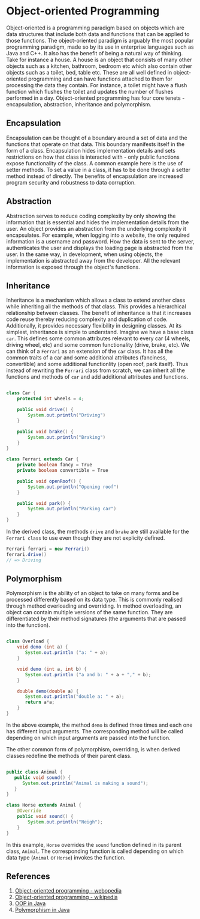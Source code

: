 # Object-oriented Programming

Object-oriented is a programming paradigm based on objects which are data structures that include both data and functions that can be applied to those functions. The object-oriented paradigm is arguably the most popular programming paradigm, made so by its use in enterprise languages such as Java and C++. It also has the benefit of being a natural way of thinking. Take for instance a house. A house is an object that consists of many other objects such as a kitchen, bathroom, bedroom etc which also contain other objects such as a toilet, bed, table etc. These are all well defined in object-oriented programming and can have functions attached to them for processing the data they contain. For instance, a toilet might have a flush function which flushes the toilet and updates the number of flushes performed in a day. Object-oriented programming has four core tenets - encapsulation, abstraction, inheritance and polymorphism.

## Encapsulation

Encapsulation can be thought of a boundary around a set of data and the functions that operate on that data. This boundary manifests itself in the form of a class. Encapsulation hides implementation details and sets restrictions on how that class is interacted with - only public functions expose functionality of the class. A common example here is the use of setter methods. To set a value in a class, it has to be done through a setter method instead of directly. The benefits of encapsulation are increased program security and robustness to data corruption.

## Abstraction

Abstraction serves to reduce coding complexity by only showing the information that is essential and hides the implementation details from the user. An object provides an abstraction from the underlying complexity it encapsulates. For example, when logging into a website, the only required information is a username and password. How the data is sent to the server, authenticates the user and displays the loading page is abstracted from the user. In the same way, in development, when using objects, the implementation is abstracted away from the developer. All the relevant information is exposed through the object's functions.

## Inheritance

Inheritance is a mechanism which allows a class to extend another class while inheriting all the methods of that class. This provides a hierarchical relationship between classes. The benefit of inheritance is that it increases code reuse thereby reducing complexity and duplication of code. Additionally, it provides necessary flexibility in designing classes. At its simplest, inheritance is simple to understand. Imagine we have a base class `car`. This defines some common attributes relevant to every car (4 wheels, driving wheel, etc) and some common functionality (drive, brake, etc). We can think of a `Ferrari` as an extension of the `car` class. It has all the common traits of a car and some additional attributes (fanciness, convertible) and some additional functionlity (open roof, park itself). Thus instead of rewriting the `Ferrari` class from scratch, we can inherit all the functions and methods of `car` and add additional attributes and functions.

```java

class Car {
    protected int wheels = 4;

    public void drive() {
        System.out.println("Driving")
    }

    public void brake() {
        System.out.println("Braking")
    }
}

class Ferrari extends Car {
    private boolean fancy = True
    private boolean convertible = True

    public void openRoof() {
        System.out.println("Opening roof")
    }

    public void park() {
        System.out.println("Parking car")
    }
}
```

In the derived class, the methods `drive` and `brake` are still available for the `Ferrari class` to use even though they are not explicity defined.

```java
Ferrari ferrari = new Ferrari()
ferrari.drive()
// => Driving
```

## Polymorphism

Polymorphism is the ability of an object to take on many forms and be processed differently based on its data type. This is commonly realised through method overloading and overriding. In method overloading, an object can contain multiple versions of the same function. They are differentiated by their method signatures (the arguments that are passed into the function).

```java

class Overload {
    void demo (int a) {
       System.out.println ("a: " + a);
    }

    void demo (int a, int b) {
       System.out.println ("a and b: " + a + "," + b);
    }

    double demo(double a) {
       System.out.println("double a: " + a);
       return a*a;
    }
}
```
In the above example, the method `demo` is defined three times and each one has different input arguments. The corresponding method will be called depending on which input arguments are passed into the function.

The other common form of polymorphism, overriding, is when derived classes redefine the methods of their parent class.

```java

public class Animal {
   public void sound() {
      System.out.println("Animal is making a sound");   
   }
}

class Horse extends Animal {
    @Override
    public void sound() {
        System.out.println("Neigh");
    }
}
```
In this example, `Horse` overrides the `sound` function defined in its parent class, `Animal`. The corresponding function is called depending on which data type (`Animal` or `Horse`) invokes the function.


## References

1. [Object-oriented programming - webopedia](https://searchapparchitecture.techtarget.com/definition/object-oriented-programming-OOP)
2. [Object-oriented programming - wikipedia](https://en.wikipedia.org/wiki/Object-oriented_programming)
3. [OOP in Java](https://beginnersbook.com/2013/03/oops-in-java-encapsulation-inheritance-polymorphism-abstraction/)
4. [Polymorphism in Java](https://beginnersbook.com/2013/03/polymorphism-in-java/)